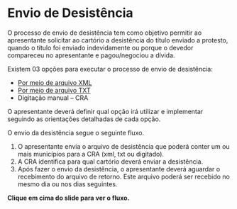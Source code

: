 # Envio de Desistência

O processo de envio de desistência tem como objetivo permitir ao apresentante solicitar ao cartório a desistência do título enviado a protesto, quando o título foi enviado indevidamente ou porque o devedor compareceu no apresentante e pagou/negociou a dívida.

Existem 03 opções para executar o processo de envio de desistência:

* [Por meio de arquivo XML](http://manual.crabr.com.br/manual/?p=332)
* [Por meio de arquivo TXT](http://manual.crabr.com.br/manual/?p=184)
* Digitação manual – CRA

O apresentante deverá definir qual opção irá utilizar e implementar seguindo as orientações detalhadas de cada opção.

O envio da desistência segue o seguinte fluxo.

1. O apresentante envia o arquivo de desistência que poderá conter um ou mais municípios para a CRA (xml, txt ou digitado).
2. A CRA identifica para qual cartório deverá enviar a desistência.
3. Após fazer o envio da desistência, o apresentante deverá aguardar o recebimento do arquivo de retorno. Este arquivo poderá ser recebido no mesmo dia ou nos dias seguintes.

&#x20;**Clique em cima do slide para ver o fluxo.**
